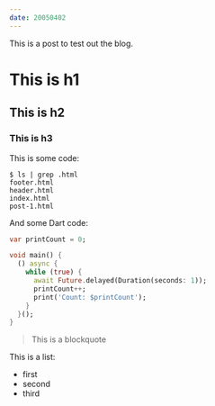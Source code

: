 ```yaml
---
date: 20050402
---
```


This is a post to test out the blog.

# This is h1

## This is h2

### This is h3

This is some code:

```
$ ls | grep .html
footer.html
header.html
index.html
post-1.html
```

And some Dart code:

```dart
var printCount = 0;

void main() {
  () async {
    while (true) {
      await Future.delayed(Duration(seconds: 1));
      printCount++;
      print('Count: $printCount');
    }
  }();
}
```

> This is a blockquote

This is a list:

- first
- second
- third
